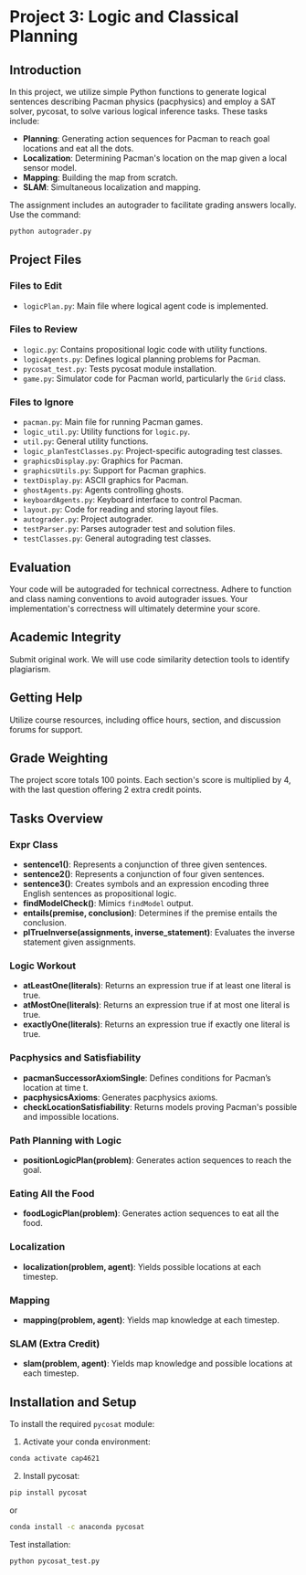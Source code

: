 
# Project 3: Logic and Classical Planning

## Introduction

In this project, we utilize simple Python functions to generate logical sentences describing Pacman physics (pacphysics) and employ a SAT solver, pycosat, to solve various logical inference tasks. These tasks include:
- **Planning**: Generating action sequences for Pacman to reach goal locations and eat all the dots.
- **Localization**: Determining Pacman's location on the map given a local sensor model.
- **Mapping**: Building the map from scratch.
- **SLAM**: Simultaneous localization and mapping.

The assignment includes an autograder to facilitate grading answers locally. Use the command:
```sh
python autograder.py
```

## Project Files

### Files to Edit
- `logicPlan.py`: Main file where logical agent code is implemented.

### Files to Review
- `logic.py`: Contains propositional logic code with utility functions.
- `logicAgents.py`: Defines logical planning problems for Pacman.
- `pycosat_test.py`: Tests pycosat module installation.
- `game.py`: Simulator code for Pacman world, particularly the `Grid` class.

### Files to Ignore
- `pacman.py`: Main file for running Pacman games.
- `logic_util.py`: Utility functions for `logic.py`.
- `util.py`: General utility functions.
- `logic_planTestClasses.py`: Project-specific autograding test classes.
- `graphicsDisplay.py`: Graphics for Pacman.
- `graphicsUtils.py`: Support for Pacman graphics.
- `textDisplay.py`: ASCII graphics for Pacman.
- `ghostAgents.py`: Agents controlling ghosts.
- `keyboardAgents.py`: Keyboard interface to control Pacman.
- `layout.py`: Code for reading and storing layout files.
- `autograder.py`: Project autograder.
- `testParser.py`: Parses autograder test and solution files.
- `testClasses.py`: General autograding test classes.

## Evaluation

Your code will be autograded for technical correctness. Adhere to function and class naming conventions to avoid autograder issues. Your implementation's correctness will ultimately determine your score. 

## Academic Integrity

Submit original work. We will use code similarity detection tools to identify plagiarism.

## Getting Help

Utilize course resources, including office hours, section, and discussion forums for support.

## Grade Weighting

The project score totals 100 points. Each section's score is multiplied by 4, with the last question offering 2 extra credit points.

## Tasks Overview

### Expr Class

- **sentence1()**: Represents a conjunction of three given sentences.
- **sentence2()**: Represents a conjunction of four given sentences.
- **sentence3()**: Creates symbols and an expression encoding three English sentences as propositional logic.
- **findModelCheck()**: Mimics `findModel` output.
- **entails(premise, conclusion)**: Determines if the premise entails the conclusion.
- **plTrueInverse(assignments, inverse_statement)**: Evaluates the inverse statement given assignments.

### Logic Workout

- **atLeastOne(literals)**: Returns an expression true if at least one literal is true.
- **atMostOne(literals)**: Returns an expression true if at most one literal is true.
- **exactlyOne(literals)**: Returns an expression true if exactly one literal is true.

### Pacphysics and Satisfiability

- **pacmanSuccessorAxiomSingle**: Defines conditions for Pacman’s location at time t.
- **pacphysicsAxioms**: Generates pacphysics axioms.
- **checkLocationSatisfiability**: Returns models proving Pacman's possible and impossible locations.

### Path Planning with Logic

- **positionLogicPlan(problem)**: Generates action sequences to reach the goal.

### Eating All the Food

- **foodLogicPlan(problem)**: Generates action sequences to eat all the food.

### Localization

- **localization(problem, agent)**: Yields possible locations at each timestep.

### Mapping

- **mapping(problem, agent)**: Yields map knowledge at each timestep.

### SLAM (Extra Credit)

- **slam(problem, agent)**: Yields map knowledge and possible locations at each timestep.

## Installation and Setup

To install the required `pycosat` module:
1. Activate your conda environment:
```sh
conda activate cap4621
```
2. Install pycosat:
```sh
pip install pycosat
```
or
```sh
conda install -c anaconda pycosat
```

Test installation:
```sh
python pycosat_test.py
```
